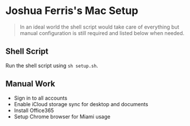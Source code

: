 # Joshua Ferris's Mac Setup

> In an ideal world the shell script would take care of everything but manual configuration is still required and listed below when needed.

## Shell Script

Run the shell script using `sh setup.sh`.

## Manual Work

- Sign in to all accounts
- Enable iCloud storage sync for desktop and documents
- Install Office365
- Setup Chrome browser for Miami usage
